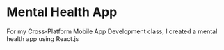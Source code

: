 # Mental Health App
For my Cross-Platform Mobile App Development class, I created a mental health app using React.js
